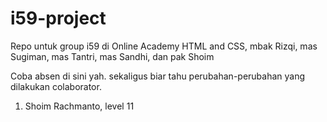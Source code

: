 # i59-project
Repo untuk group i59 di Online Academy HTML and CSS, mbak Rizqi, mas Sugiman, mas Tantri, mas Sandhi, dan pak Shoim

Coba absen di sini yah. sekaligus biar tahu perubahan-perubahan yang dilakukan colaborator.
1. Shoim Rachmanto, level 11
